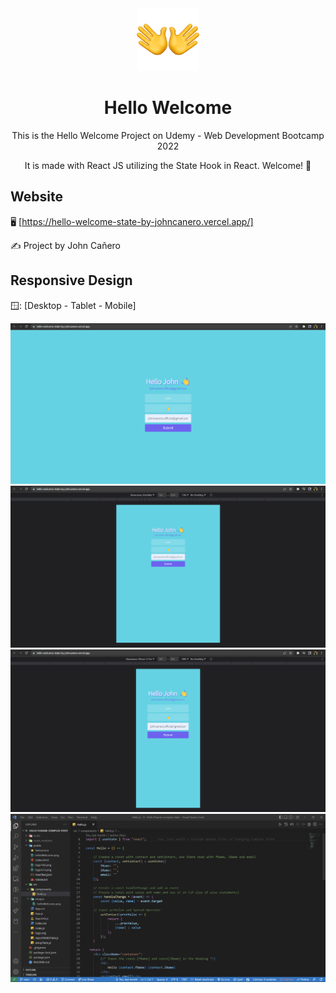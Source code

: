 <!-- markdownlint-configure-file {
  "MD013": {
    "code_blocks": false,
    "tables": false
  },
  "MD033": false,
  "MD041": false
} -->

<div align="center">
  <a href="https://hello-welcome-state-by-johncanero.vercel.app/" target="_blank">
    <img alt="hello-event" height="100" src="./src/images/helloWelcome.png"/>
  </a>
</div>

<div align="center">

# Hello Welcome

This is the Hello Welcome Project on Udemy - Web Development Bootcamp 2022

It is made with React JS utilizing the State Hook in React. Welcome! 👐
</div>

## Website

🖥️ [https://hello-welcome-state-by-johncanero.vercel.app/]

✍️ Project by John Cañero

## Responsive Design

🪟: [Desktop - Tablet - Mobile]

![Desktop View - My Contacts](./src/images/desktopView.png)
![Tablet View - My Contacts](./src/images/tabletView.png)
![Mobile View - My Contacts](./src/images/mobileView.png)
![Code View - My Contacts](./src/images/codeView.png)
